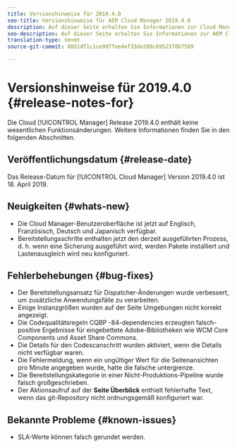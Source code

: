 ```yaml
---
title: Versionshinweise für 2019.4.0
seo-title: Versionshinweise für AEM Cloud Manager 2019.4.0
description: Auf dieser Seite erhalten Sie Informationen zur Cloud Manager-Version 2019.4.0.
seo-description: Auf dieser Seite erhalten Sie Informationen zur AEM Cloud Manager-Version 2019.4.0.
translation-type: tm+mt
source-git-commit: 8031df1c1ce9d7fee4ef33de289c6952370b7589

---
```



# Versionshinweise für 2019.4.0 {#release-notes-for}

Die Cloud [!UICONTROL Manager] Release 2019.4.0 enthält keine wesentlichen Funktionsänderungen. Weitere Informationen finden Sie in den folgenden Abschnitten.

## Veröffentlichungsdatum {#release-date}

Das Release-Datum für [!UICONTROL Cloud Manager] Version 2019.4.0 ist 18. April 2019.

## Neuigkeiten {#whats-new}

* Die Cloud Manager-Benutzeroberfläche ist jetzt auf Englisch, Französisch, Deutsch und Japanisch verfügbar.
* Bereitstellungsschritte enthalten jetzt den derzeit ausgeführten Prozess, d. h. wenn eine Sicherung ausgeführt wird, werden Pakete installiert und Lastenausgleich wird neu konfiguriert.

## Fehlerbehebungen {#bug-fixes}

* Der Bereitstellungsansatz für Dispatcher-Änderungen wurde verbessert, um zusätzliche Anwendungsfälle zu verarbeiten.
* Einige Instanzgrößen wurden auf der Seite Umgebungen nicht korrekt angezeigt.
* Die Codequalitätsregeln CQBP -84-dependencies erzeugten falsch-positive Ergebnisse für eingebettete Adobe-Bibliotheken wie WCM Core Components und Asset Share Commons.
* Die Details für den Codescanschritt wurden aktiviert, wenn die Details nicht verfügbar waren.
* Die Fehlermeldung, wenn ein ungültiger Wert für die Seitenansichten pro Minute angegeben wurde, hatte die falsche untergrenze.
* Die Bereitstellungskategorie in einer Nicht-Produktions-Pipeline wurde falsch großgeschrieben.
* Der Aktionsaufruf auf der **Seite Überblick** enthielt fehlerhafte Text, wenn das git-Repository nicht ordnungsgemäß konfiguriert war.

## Bekannte Probleme {#known-issues}

* SLA-Werte können falsch gerundet werden.
